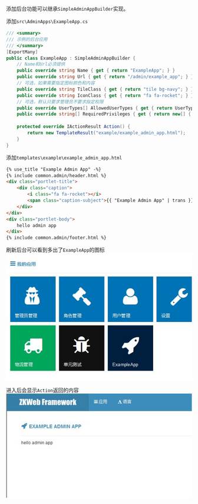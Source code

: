 添加后台功能可以继承`SimpleAdminAppBuilder`实现。<br/>

添加`src\AdminApps\ExampleApp.cs`
``` csharp
/// <summary>
/// 示例的后台应用
/// </summary>
[ExportMany]
public class ExampleApp : SimpleAdminAppBuilder {
	// Name和Url必须提供
	public override string Name { get { return "ExampleApp"; } }
	public override string Url { get { return "/admin/example_app"; } }
	// 可选，如果需要指定图标颜色和内容
	public override string TileClass { get { return "tile bg-navy"; } }
	public override string IconClass { get { return "fa fa-rocket"; } }
	// 可选，默认只要求管理员不要求指定权限
	public override UserTypes[] AllowedUserTypes { get { return UserTypesGroup.Admin; } }
	public override string[] RequiredPrivileges { get { return new[] { "ExampleApp:View" }; } }

	protected override IActionResult Action() {
		return new TemplateResult("example/example_admin_app.html");
	}
}
```

添加`templates\example\example_admin_app.html`
``` html
{% use_title "Example Admin App" -%}
{% include common.admin/header.html %}
<div class="portlet-title">
	<div class="caption">
		<i class="fa fa-rocket"></i>
		<span class="caption-subject">{{ "Example Admin App" | trans }}</span>
	</div>
</div>
<div class="portlet-body">
	hello admin app
</div>
{% include common.admin/footer.html %}
```

刷新后台可以看到多出了`ExampleApp`的图标<br/>
![](../img/example_admin_app.jpg)

进入后会显示`Action`返回的内容<br/>
![](../img/example_admin_app_page.jpg)
